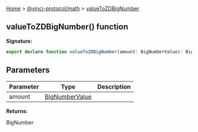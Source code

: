[Home](./index.md) &gt; [@vinci-protocol/math](./math.md) &gt; [valueToZDBigNumber](./math.valuetozdbignumber.md)

## valueToZDBigNumber() function

<b>Signature:</b>

```typescript
export declare function valueToZDBigNumber(amount: BigNumberValue): BigNumber
```

## Parameters

| Parameter | Type                                       | Description |
| --------- | ------------------------------------------ | ----------- |
| amount    | [BigNumberValue](./math.bignumbervalue.md) |             |

<b>Returns:</b>

BigNumber
